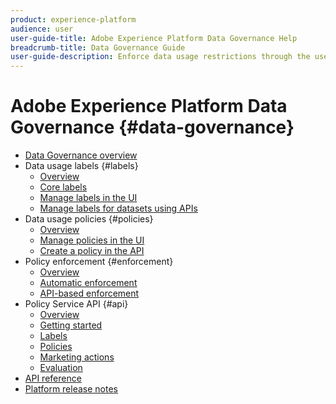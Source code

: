 ```yaml
---
product: experience-platform
audience: user
user-guide-title: Adobe Experience Platform Data Governance Help
breadcrumb-title: Data Governance Guide
user-guide-description: Enforce data usage restrictions through the use of labels, marketing actions, and policies.
---
```


# Adobe Experience Platform Data Governance {#data-governance}

* [Data Governance overview](home.md)
* Data usage labels {#labels}
  * [Overview](labels/overview.md)
  * [Core labels](labels/reference.md)
  * [Manage labels in the UI](labels/user-guide.md)
  * [Manage labels for datasets using APIs](labels/dataset-api.md)
* Data usage policies {#policies}
  * [Overview](policies/overview.md)
  * [Manage policies in the UI](policies/user-guide.md)
  * [Create a policy in the API](policies/create.md)
* Policy enforcement {#enforcement}
  * [Overview](enforcement/overview.md)
  * [Automatic enforcement](enforcement/auto-enforcement.md)
  * [API-based enforcement](enforcement/api-enforcement.md)
* Policy Service API {#api}
  * [Overview](api/overview.md)
  * [Getting started](api/getting-started.md)
  * [Labels](api/labels.md)
  * [Policies](api/policies.md)
  * [Marketing actions](api/marketing-actions.md)
  * [Evaluation](api/evaluation.md)
* [API reference](https://www.adobe.io/apis/experienceplatform/home/api-reference.html#!acpdr/swagger-specs/dule-policy-service.yaml)
* [Platform release notes](https://www.adobe.com/go/platform-release-notes-en)